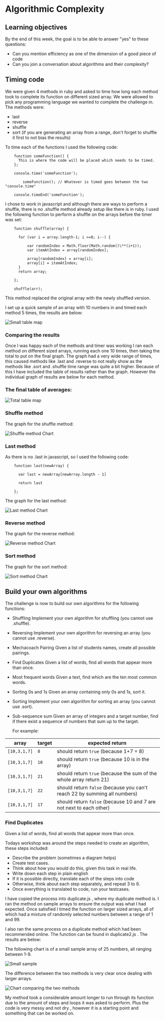 # Algorithmic Complexity

## Learning objectives

By the end of this week, the goal is to be able to answer "yes" to these questions:

- Can you mention efficiency as one of the dimension of a good piece of code
- Can you join a conversation about algorithms and their complexity?


## Timing code

We were given 4 methods in ruby and asked to time how long each method took to complete its function on different sized array. We were allowed to pick any programming language we wanted to complete the challenge in. The methods were:

- last
- reverse
- shuffle
- sort (if you are generating an array from a range, don't forget to shuffle it first to not bias the results)

To time each of the functions I used the following code:

        function someFunction() {
          This is where the code will be placed which needs to be timed.
        };

        console.time('someFunction');

            someFunction(); // Whatever is timed goes between the two "console.time"

        console.timeEnd('someFunction');


I chose to work in javascript and although there are ways to perform a shuffle, there is no .shuffle method already setup like there is in ruby. I used the following function to perform a shuffle on the arrays before the timer was set:


        function shuffle(array) {

          for (var i = array.length-1; i >=0; i--) {

              var randomIndex = Math.floor(Math.random()\**(i+1));
              var itemAtIndex = array[randomIndex];

              array[randomIndex] = array[i];
              array[i] = itemAtIndex;
          }
          return array;

        };

        shuffle(arr);


This method replaced the original array with the newly shuffled version.

I set up a quick sample of an array with 10 numbers in and timed each method 5 times, the results are below:

![Small table map](https://user-images.githubusercontent.com/37640287/49434107-586ff280-f7ab-11e8-80b7-ee9f37b99884.png)


### Comparing the results

Once I was happy each of the methods and timer was working I ran each method on different sized arrays, running each one 10 times, then taking the total to put on the final graph. The graph had a very wide range of times, this caused methods like .last and .reverse to not really show as the methods like .sort and .shuffle time range was quite a bit higher. Because of this I have included the table of results rather than the graph. However the individual graph of results are below for each method.

### The final table of averages:

![Total table map](https://user-images.githubusercontent.com/37640287/49387674-5b6ed280-f71a-11e8-806f-16e18138ea9b.png)


### Shuffle method

The graph for the shuffle method:

![Shuffle method Chart](https://user-images.githubusercontent.com/37640287/49387935-e8199080-f71a-11e8-8daa-02874a7d248a.png)


### Last method

As there is no .last in javascript, so I used the following code:

        function last(newArray) {

          var last = newArray[newArray.length - 1]

          return last

        };

The graph for the last method:

![Last method Chart](https://user-images.githubusercontent.com/37640287/49388023-0aaba980-f71b-11e8-9845-363251038973.png)


### Reverse method

The graph for the reverse method:

![Reverse method Chart](https://user-images.githubusercontent.com/37640287/49387989-fbc4f700-f71a-11e8-9dd8-367b5824298f.png)


### Sort method

The graph for the sort method:

![Sort method Chart](https://user-images.githubusercontent.com/37640287/49387889-d3d59380-f71a-11e8-97b5-2dced969188d.png)



## Build your own algorithms

The challenge is now to build our own algorithms for the following functions:

- Shuffling
  Implement your own algorithm for shuffling (you cannot use .shuffle).

- Reversing
  Implement your own algorithm for reversing an array (you cannot use .reverse).

- Mechacoach Pairing
  Given a list of students names, create all possible pairings.

- Find Duplicates
  Given a list of words, find all words that appear more than once.

-  Most frequent words
  Given a text, find which are the ten most common words.

- Sorting 0s and 1s
  Given an array containing only 0s and 1s, sort it.

- Sorting
  Implement your own algorithm for sorting an array (you cannot use .sort).

- Sub-sequence sum
  Given an array of integers and a target number, find if there exist a sequence of numbers that sum up to the target.

  For example:

| array | target | expected return |
|-------|--------|--------------|
|`[10,3,1,7]`|`8`| should return `true` (because 1+7 = 8) |
|`[10,3,1,7]`|`10`| should return `true` (because 10 is in the array) |
|`[10,3,1,7]`|`21`| should return `true` (because the sum of the whole array return 21) |
|`[10,3,1,7]`|`22`| should return `false` (because you can't reach 22 by summing all numbers) |
|`[10,3,1,7]`|`17`| should return `false` (because 10 and 7 are not next to each other) |




### Find Duplicates

Given a list of words, find all words that appear more than once.

Todays workshop was around the steps needed to create an algorithm, these steps included:
- Describe the problem (sometimes a diagram helps)
- Create test cases.
- Think about how you would do this, given this task in real life.
- Write down each step in plain english
- If it is possible directly, translate each of the steps into code
- Otherwise, think about each step separately, and repeat 3 to 6.
- Once everything is translated to code, run your testcases.

I have copied the process into duplicate.js , where my duplicate method is. I ran the method on sample arrays to ensure the output was what I had expected. Once satisfied I timed the function on larger sized arrays, all of which had a mixture of randomly selected numbers between a range of 1 and 99.

I also ran the same process on a duplicate method which had been recommended online. The function can be found in duplicate2.js . The results are below:

The following chart is of a small sample array of 25 numbers, all ranging between 1-9.

![Small sample](https://user-images.githubusercontent.com/37640287/49452605-68063000-f7d9-11e8-8243-595d30e951e8.png)


The difference between the two methods is very clear once dealing with larger arrays.  

![Chart comparing the two methods](https://user-images.githubusercontent.com/37640287/49450586-3e4b0a00-f7d5-11e8-905a-d2c16e768cec.png)


My method took a considerable amount longer to run through its function due to the amount of steps and loops it was asked to perform. Plus the code is very messy and not dry , however it is a starting point and something that can be worked on.
